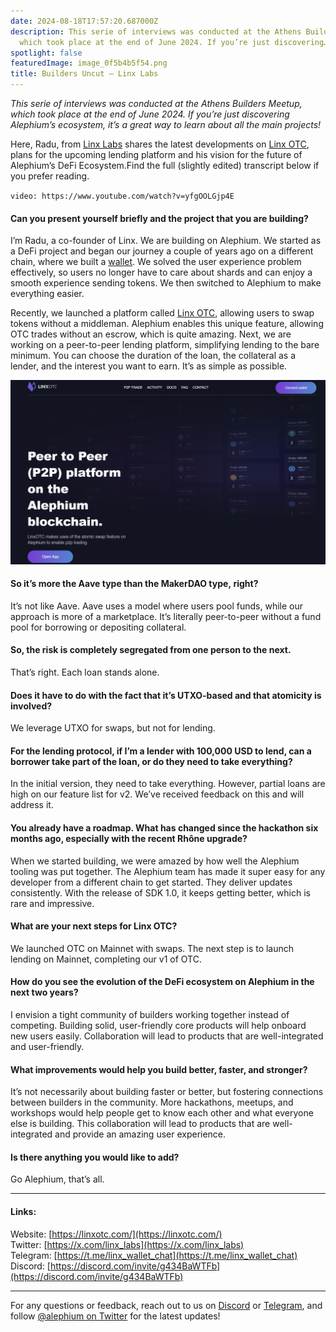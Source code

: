 ```yaml
---
date: 2024-08-18T17:57:20.687000Z
description: This serie of interviews was conducted at the Athens Builders Meetup,
  which took place at the end of June 2024. If you’re just discovering…
spotlight: false
featuredImage: image_0f5b4b5f54.png
title: Builders Uncut — Linx Labs
---
```


_This serie of interviews was conducted at the Athens Builders Meetup, which took place at the end of June 2024. If you’re just discovering Alephium’s ecosystem, it’s a great way to learn about all the main projects!_

Here, Radu, from [Linx Labs](https://x.com/linx_labs) shares the latest developments on [Linx OTC](https://linxotc.com/), plans for the upcoming lending platform and his vision for the future of Alephium’s DeFi Ecosystem.Find the full (slightly edited) transcript below if you prefer reading.

`video: https://www.youtube.com/watch?v=yfgOOLGjp4E`

#### Can you present yourself briefly and the project that you are building?

I’m Radu, a co-founder of Linx. We are building on Alephium. We started as a DeFi project and began our journey a couple of years ago on a different chain, where we built a [wallet](http://LinxWallet.xyz). We solved the user experience problem effectively, so users no longer have to care about shards and can enjoy a smooth experience sending tokens. We then switched to Alephium to make everything easier.

Recently, we launched a platform called [Linx OTC](https://linxotc.com/), allowing users to swap tokens without a middleman. Alephium enables this unique feature, allowing OTC trades without an escrow, which is quite amazing. Next, we are working on a peer-to-peer lending platform, simplifying lending to the bare minimum. You can choose the duration of the loan, the collateral as a lender, and the interest you want to earn. It’s as simple as possible.

![](image_9def256581.png)

#### So it’s more the Aave type than the MakerDAO type, right?

It’s not like Aave. Aave uses a model where users pool funds, while our approach is more of a marketplace. It’s literally peer-to-peer without a fund pool for borrowing or depositing collateral.

#### So, the risk is completely segregated from one person to the next.

That’s right. Each loan stands alone.

#### Does it have to do with the fact that it’s UTXO-based and that atomicity is involved?

We leverage UTXO for swaps, but not for lending.

#### For the lending protocol, if I’m a lender with 100,000 USD to lend, can a borrower take part of the loan, or do they need to take everything?

In the initial version, they need to take everything. However, partial loans are high on our feature list for v2. We’ve received feedback on this and will address it.

#### You already have a roadmap. What has changed since the hackathon six months ago, especially with the recent Rhône upgrade?

When we started building, we were amazed by how well the Alephium tooling was put together. The Alephium team has made it super easy for any developer from a different chain to get started. They deliver updates consistently. With the release of SDK 1.0, it keeps getting better, which is rare and impressive.

#### What are your next steps for Linx OTC?

We launched OTC on Mainnet with swaps. The next step is to launch lending on Mainnet, completing our v1 of OTC.

#### How do you see the evolution of the DeFi ecosystem on Alephium in the next two years?

I envision a tight community of builders working together instead of competing. Building solid, user-friendly core products will help onboard new users easily. Collaboration will lead to products that are well-integrated and user-friendly.

#### What improvements would help you build better, faster, and stronger?

It’s not necessarily about building faster or better, but fostering connections between builders in the community. More hackathons, meetups, and workshops would help people get to know each other and what everyone else is building. This collaboration will lead to products that are well-integrated and provide an amazing user experience.

#### Is there anything you would like to add?

Go Alephium, that’s all.

---

#### Links:

Website: [https://linxotc.com/](https://linxotc.com/)  
Twitter: [https://x.com/linx_labs](https://x.com/linx_labs)  
Telegram: [https://t.me/linx_wallet_chat](https://t.me/linx_wallet_chat)  
Discord: [https://discord.com/invite/g434BaWTFb](https://discord.com/invite/g434BaWTFb)

---

For any questions or feedback, reach out to us on [Discord](/discord) or [Telegram](https://t.me/alephiumgroup), and follow [@alephium on Twitter](https://x.com/alephium) for the latest updates!
